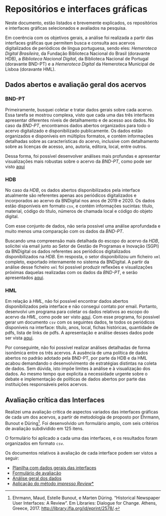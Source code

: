 # Repositórios e interfaces gráficas

Neste documento, estão listados e brevemente explicados, os repositórios e interfaces gráficas  selecionados e avaliados na pesquisa.

Em coerência com os objetivos gerais, a análise foi realizada a partir das interfaces gráficas que permitem busca e consulta aos acervos digitalizados de periódicos de língua portuguesa, sendo eles: *Hemeroteca Digital Brasileira*, da Fundação Biblioteca Nacional do Brasil (doravante HDB), a *Biblioteca Nacional Digital*, da Biblioteca Nacional de Portugal (doravante BND-PT) e a *Hemeroteca Digital* da Hemeroteca Municipal de Lisboa (doravante HML).

## Dados abertos e avaliação geral dos acervos

### BND-PT

Primeiramente, busquei coletar e tratar dados gerais sobre cada acervo. Essa tarefa se mostrou complexa, visto que cada uma das três interfaces apresentar diferentes níveis de detalhamento e de acesso aos dados. No caso da *BND-PT*, encontramos dados abertos organizados para todo o acervo digitalizado e disponibilizado publicamente. Os dados estão organizados e disponíveis em múltiplos formatos, e contém informações detalhadas sobre as características do acervo, inclusive com detalhamento sobre as licenças de acesso, ano, autoria, editora, local, entre outros.

Dessa forma, foi possível desenvolver análises mais profundas e apresentar visualizações mais robustas sobre o acervo da *BND-PT*, como pode ser visto [aqui](./BND_PT/escopo.ipynb)

### HDB

No caso da *HDB*, os dados abertos disponibilizados pela interface atualmente são referentes apenas aos periódicos digitalizados e incorporados ao acervo da BNDigital nos anos de 2019 e 2020. Os dados estão disponíveis em formato `csv`, e contém informações sucintas: título, material, código do título, números de chamada local e código do objeto digital.

Com esse conjunto de dados, não seria possível uma análise aprofundada e muito menos uma comparação com os dados da *BND-PT*.

Buscando uma compreensão mais detalhada do escopo do acervo da *HDB*, solicitei via email junto ao Setor de Gestão de Programas e Inovação (SGPI) da BNDigital os dados referentes aos periódicos digitalizados disponibilizados na *HDB*. Em resposta, o setor disponibilizou um ficheiro `xml` completo, exportado internamente no sistema da BNDigital. A partir da análise desse ficheiro `xml` foi possível produzir reflexões e visualizações próximas daquelas realizadas com os dados da *BND-PT*, e serão apresentados [aqui](./BND_BR/complete_data.ipynb). 

### HML

Em relação à *HML*, não foi possível encontrar dados abertos disponibilizados pela interface e não consegui contato por email. Portanto, desenvolvi um programa para coletar os dados relativos ao escopo do acervo da *HML*, como pode ser visto [aqui](ferramentas_metodologicas/scrapers/HML/scraper_hml.ipynb). Com esse programa, foi possível gerar um documento `csv` com os seguintes dados, te todos os periódicos disponíveis na interface: título, anos, local, fichas históricas, quantidade de pdfs, lista de links de pdfs. A apresentação e análise desses dados pode ser vista [aqui](./HML/escopo.ipynb).

Por conseguinte, não foi possível realizar análises detalhadas de forma isonômica entre os três acervos. A ausência de uma política de dados abertos no padrão adotado pela BND-PT, por parte da HDB e da HML acabou demandando o desenvolvimento de estratégias distintas na coleta de dados. Sem dúvida, isto impõe limites à análise e à visualização dos dados. Ao mesmo tempo que explicita a necessidade urgente sobre o debate e implementação de políticas de dados abertos por parte das instituições responsáveis pelos acervos.

## Avaliação crítica das Interfaces

Realizei uma avaliação crítica de aspectos variados das interfaces gráficas de cada um dos acervos, a partir de metodologia de proposto por Ehrmann, Bunout e Düring[^1]. Foi desenvolvido um formulário amplo, com seis critérios de avaliação subdividido em 125 itens.

O formulário foi aplicado a cada uma das interfaces, e os resultados foram organizados em formato `csv`.

Os documentos relativos à avaliação de cada interface podem ser vistos a seguir:

- [Planilha com dados gerais das interfaces](./AVA_INTERFACES/interfaces_geral.md)
- [Formulário de avaliação](/AVA_INTERFACES/form_criterios.csv)
- [Análise geral dos dados](/AVA_INTERFACES/interfaces_analise.ipynb)
- [Aplicação do método *impresso Review**](./AVA_INTERFACES/impresso_review_method/)

[^1]: Ehrmann, Maud, Estelle Bunout, e Marten Düring. “Historical Newspaper User Interfaces: A Review”. Em Libraries: Dialogue for Change. Athens, Greece, 2017. http://library.ifla.org/id/eprint/2578/.
